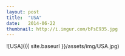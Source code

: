 ```yaml
---
layout: post
title:  "USA"
date:   2014-06-22
thumbnail: http://i.imgur.com/bFsE935.jpg
---
```


![USA]({{ site.baseurl }}/assets/img/USA.jpg)

